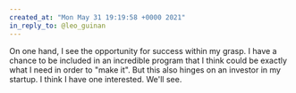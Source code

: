 ```yaml
---
created_at: "Mon May 31 19:19:58 +0000 2021"
in_reply_to: @leo_guinan
---
```


On one hand, I see the opportunity for success within my grasp. I have a chance to be included in an incredible program that I think could be exactly what I need in order to "make it". But this also hinges on an investor in my startup. I think I have one interested. We'll see.